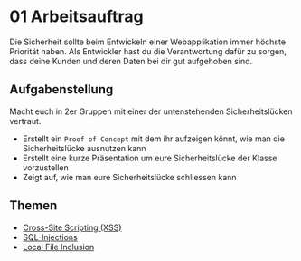 # 01 Arbeitsauftrag

Die Sicherheit sollte beim Entwickeln einer Webapplikation immer höchste Priorität haben. Als Entwickler hast du die Verantwortung dafür zu sorgen, dass deine Kunden und deren Daten bei dir gut aufgehoben sind.

## Aufgabenstellung

Macht euch in 2er Gruppen mit einer der untenstehenden Sicherheitslücken vertraut.

* Erstellt ein `Proof of Concept` mit dem ihr aufzeigen könnt, wie man die Sicherheitslücke ausnutzen kann
* Erstellt eine kurze Präsentation um eure Sicherheitslücke der Klasse vorzustellen
* Zeigt auf, wie man eure Sicherheitslücke schliessen kann

## Themen

* [Cross-Site Scripting (XSS)](02-xss.md)
* [SQL-Injections](03-sql-injections.md)
* [Local File Inclusion](04-local-file-inclusion.md)

